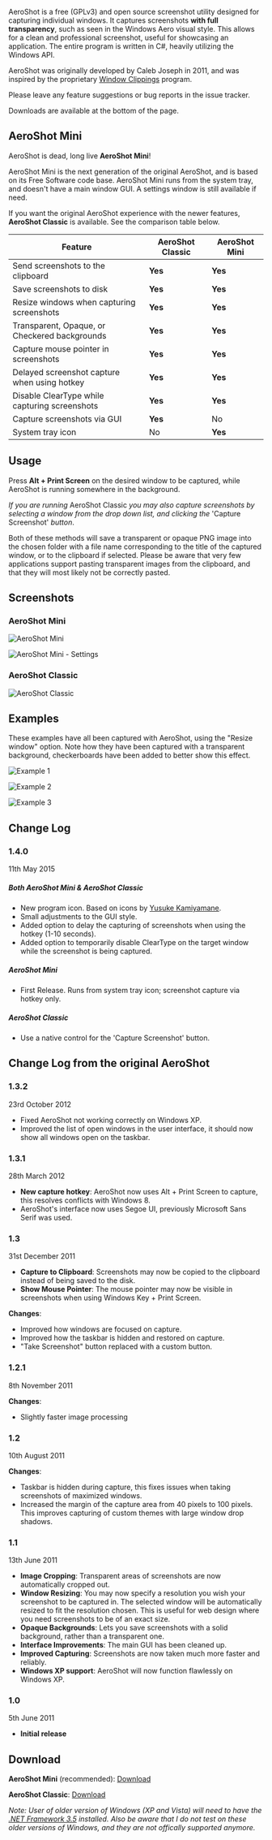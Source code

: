 AeroShot is a free (GPLv3) and open source screenshot utility designed for capturing individual windows. It captures screenshots **with full transparency**, such as seen in the Windows Aero visual style. This allows for a clean and professional screenshot, useful for showcasing an application. The entire program is written in C#, heavily utilizing the Windows API.

AeroShot was originally developed by Caleb Joseph in 2011, and was inspired by the proprietary [Window Clippings](http://www.windowclippings.com/) program.

Please leave any feature suggestions or bug reports in the issue tracker.

Downloads are available at the bottom of the page.

## AeroShot Mini
AeroShot is dead, long live **AeroShot Mini**!

AeroShot Mini is the next generation of the original AeroShot, and is based on its Free Software code base. AeroShot Mini runs from the system tray, and doesn't have a main window GUI. A settings window is still available if need.

If you want the original AeroShot experience with the newer features, **AeroShot Classic** is available. See the comparison table below.


Feature | AeroShot Classic | AeroShot Mini
------- | ---------------- | -------------
Send screenshots to the clipboard | **Yes** | **Yes**
Save screenshots to disk | **Yes** | **Yes**
Resize windows when capturing screenshots | **Yes** | **Yes**
Transparent, Opaque, or Checkered backgrounds | **Yes** | **Yes**
Capture mouse pointer in screenshots | **Yes** | **Yes**
Delayed screenshot capture when using hotkey | **Yes** | **Yes**
Disable ClearType while capturing screenshots | **Yes** | **Yes**
Capture screenshots via GUI | **Yes** | No
System tray icon | No | **Yes**

## Usage
Press **Alt + Print Screen** on the desired window to be captured, while AeroShot is running somewhere in the background.

*If you are running* AeroShot Classic *you may also capture screenshots by selecting a window from the drop down list, and clicking the* 'Capture Screenshot' *button*.

Both of these methods will save a transparent or opaque PNG image into the chosen folder with a file name corresponding to the title of the captured window, or to the clipboard if selected. Please be aware that very few applications support pasting transparent images from the clipboard, and that they will most likely not be correctly pasted.

## Screenshots

### AeroShot Mini
![AeroShot Mini](https://aeroshot.ml/gfx/tray.png)

![AeroShot Mini - Settings](https://aeroshot.ml/gfx/settings.png)

### AeroShot Classic
![AeroShot Classic](https://aeroshot.ml/gfx/classic.png)

## Examples
These examples have all been captured with AeroShot, using the "Resize window" option. Note how they have been captured with a transparent background, checkerboards have been added to better show this effect.

![Example 1](https://aeroshot.ml/gfx/eg1.png)

![Example 2](https://aeroshot.ml/gfx/eg2.png)

![Example 3](https://aeroshot.ml/gfx/eg3.png)

## Change Log
### 1.4.0
11th May 2015
##### Both AeroShot Mini & AeroShot Classic
* New program icon. Based on icons by [Yusuke Kamiyamane](http://p.yusukekamiyamane.com/).
* Small adjustments to the GUI style.
* Added option to delay the capturing of screenshots when using the hotkey (1-10 seconds).
* Added option to temporarily disable ClearType on the target window while the screenshot is being captured.

##### AeroShot Mini
* First Release. Runs from system tray icon; screenshot capture via hotkey only.

##### AeroShot Classic
* Use a native control for the 'Capture Screenshot' button.

## Change Log from the original AeroShot

### 1.3.2
23rd October 2012

* Fixed AeroShot not working correctly on Windows XP.
* Improved the list of open windows in the user interface, it should now show all windows open on the taskbar.

### 1.3.1
28th March 2012

* **New capture hotkey**: AeroShot now uses Alt + Print Screen to capture, this resolves conflicts with Windows 8.
* AeroShot's interface now uses Segoe UI, previously Microsoft Sans Serif was used.

### 1.3
31st December 2011

* **Capture to Clipboard**: Screenshots may now be copied to the clipboard instead of being saved to the disk.
* **Show Mouse Pointer**: The mouse pointer may now be visible in screenshots when using Windows Key + Print Screen.

**Changes**:
* Improved how windows are focused on capture.
* Improved how the taskbar is hidden and restored on capture.
* "Take Screenshot" button replaced with a custom button.

### 1.2.1
8th November 2011

**Changes**:
* Slightly faster image processing

### 1.2
10th August 2011

**Changes**:
* Taskbar is hidden during capture, this fixes issues when taking screenshots of maximized windows.
* Increased the margin of the capture area from 40 pixels to 100 pixels. This improves capturing of custom themes with large window drop shadows.

### 1.1
13th June 2011

* **Image Cropping**: Transparent areas of screenshots are now automatically cropped out.
* **Window Resizing**: You may now specify a resolution you wish your screenshot to be captured in. The selected window will be automatically resized to fit the resolution chosen. This is useful for web design where you need screenshots to be of an exact size.
* **Opaque Backgrounds**: Lets you save screenshots with a solid background, rather than a transparent one.
* **Interface Improvements**: The main GUI has been cleaned up.
* **Improved Capturing**: Screenshots are now taken much more faster and reliably.
* **Windows XP support**: AeroShot will now function flawlessly on Windows XP.

### 1.0
5th June 2011

* **Initial release**

## Download
**AeroShot Mini** (recommended): [Download](https://aeroshot.ml/releases/?file=asm)

**AeroShot Classic**: [Download](https://aeroshot.ml/releases/?file=asc)

*Note: User of older version of Windows (XP and Vista) will need to have the [.NET Framework 3.5](http://download.microsoft.com/download/0/6/1/061F001C-8752-4600-A198-53214C69B51F/dotnetfx35setup.exe) installed.
Also be aware that I do not test on these older versions of Windows, and they are not offically supported anymore.*

